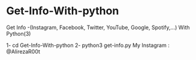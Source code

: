 # Get-Info-With-python
Get Info -(Instagram, Facebook, Twitter, YouTube, Google, Spotify,...) With Python(3)
<p>1- cd Get-Info-With-python
2- python3 get-info.py
My Instagram : @AlirezaR00t </p>
